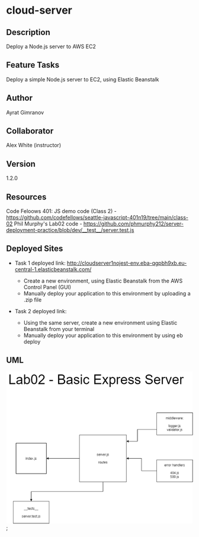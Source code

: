 # cloud-server

## Description

Deploy a Node.js server to AWS EC2

## Feature Tasks

Deploy a simple Node.js server to EC2, using Elastic Beanstalk

## Author

Ayrat Gimranov

## Collaborator

Alex White (instructor)

## Version

1.2.0

## Resources

Code Feloows 401: JS demo code (Class 2) - <https://github.com/codefellows/seattle-javascript-401n19/tree/main/class-02>
Phil Murphy's Lab02 code - <https://github.com/phmurphy212/server-deployment-practice/blob/dev/__test__/server.test.js>

## Deployed Sites

- Task 1 deployed link: <http://cloudserver1nojest-env.eba-qgpbh9xb.eu-central-1.elasticbeanstalk.com/>
  - Create a new environment, using Elastic Beanstalk from the AWS Control Panel (GUI)
  - Manually deploy your application to this environment by uploading a .zip file

- Task 2 deployed link: 
  - Using the same server, create a new environment using Elastic Beanstalk from your terminal
  - Manually deploy your application to this environment by using eb deploy

## UML

![lab2](./img/lab2UML.png);